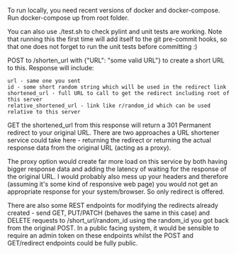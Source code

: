 
To run locally, you need recent versions of docker and docker-compose. Run docker-compose up from root folder.

You can also use ./test.sh to check pylint and unit tests are working. Note that running this the first time will add itself to the git pre-commit hooks, so that one does not forget to run the unit tests before committing :)

POST to /shorten_url with {"URL": "some valid URL"} to create a short URL to this. Response will include:

    url - same one you sent
    id - some short random string which will be used in the redirect link
    shortened_url - full URL to call to get the redirect including root of this server
    relative_shortened_url - link like r/random_id which can be used relative to this server

GET the shortened_url from this response will return a 301 Permanent redirect to your original URL. There are two approaches a URL shortener service could take here - returning the redirect or returning the actual response data from the original URL (acting as a proxy).

The proxy option would create far more load on this service by both having bigger response data and adding the latency of waiting for the response of the original URL. I would probably also mess up your headers and therefore (assuming it's some kind of responsive web page) you would not get an appropriate response for your system/browser. So only redirect is offered.

There are also some REST endpoints for modifying the redirects already created - send GET, PUT/PATCH (behaves the same in this case) and DELETE requests to /short_url/random_id using the random_id you got back from the original POST. In a public facing system, it would be sensible to require an admin token on these endpoints whilst the POST and GET/redirect endpoints could be fully public.
